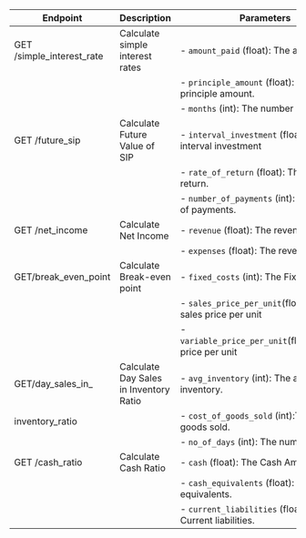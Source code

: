 | Endpoint                  | Description                            | Parameters                                                     |
|---------------------------|----------------------------------------|----------------------------------------------------------------|
| GET /simple_interest_rate | Calculate simple interest rates        | - `amount_paid` (float): The amount paid.                      |
|                           |                                        | - `principle_amount` (float): The principle amount.            |
|                           |                                        | - `months` (int): The number of months.                        |
| GET /future_sip           | Calculate Future Value of SIP          | - `interval_investment` (float): The interval investment       |
|                           |                                        | - `rate_of_return` (float): The rate of return.                |
|                           |                                        | - `number_of_payments` (int): The number of payments.          |
|  GET /net_income          | Calculate Net Income                   | - `revenue` (float): The revenue.                              |
|                           |                                        | - `expenses` (float): The revenue.                             |
|  GET/break_even_point     | Calculate Break-even point             | - `fixed_costs` (int): The Fixed Cost                          |
|                           |                                        | - `sales_price_per_unit`(float):The sales price per unit       |
|                           |                                        | - `variable_price_per_unit`(float):variable price per unit     |
|GET/day_sales_in_          | Calculate Day Sales in Inventory Ratio | - `avg_inventory` (int): The average inventory.                |
|inventory_ratio            |                                        | - `cost_of_goods_sold` (int):The cost of goods sold.           |
|                           |                                        | - `no_of_days` (int): The number of days.                      |
| GET /cash_ratio           | Calculate Cash Ratio                   | - `cash` (float): The Cash Amount                              |
|                           |                                        | - `cash_equivalents` (float): The cash equivalents.            |
|                           |                                        | - `current_liabilities` (float):The Current liabilities.       |
